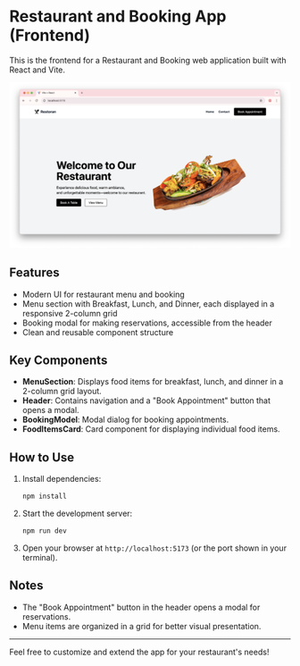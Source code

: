 # Restaurant and Booking App (Frontend)

This is the frontend for a Restaurant and Booking web application built with React and Vite.

![Alt text](homepage.png)

## Features

- Modern UI for restaurant menu and booking
- Menu section with Breakfast, Lunch, and Dinner, each displayed in a responsive 2-column grid
- Booking modal for making reservations, accessible from the header
- Clean and reusable component structure

## Key Components

- **MenuSection**: Displays food items for breakfast, lunch, and dinner in a 2-column grid layout.
- **Header**: Contains navigation and a "Book Appointment" button that opens a modal.
- **BookingModel**: Modal dialog for booking appointments.
- **FoodItemsCard**: Card component for displaying individual food items.

## How to Use

1. Install dependencies:
   ```bash
   npm install
   ```
2. Start the development server:
   ```bash
   npm run dev
   ```
3. Open your browser at `http://localhost:5173` (or the port shown in your terminal).

## Notes
- The "Book Appointment" button in the header opens a modal for reservations.
- Menu items are organized in a grid for better visual presentation.

---

Feel free to customize and extend the app for your restaurant's needs!
